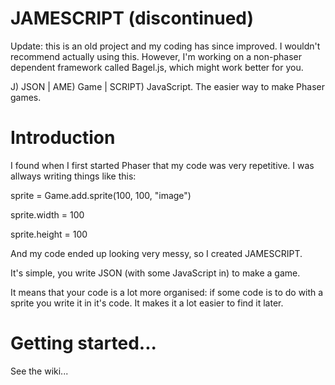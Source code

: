 # JAMESCRIPT (discontinued)

Update: this is an old project and my coding has since improved. I wouldn't recommend actually using this. However, I'm working on a non-phaser dependent framework called Bagel.js, which might work better for you.

J) JSON | AME) Game | SCRIPT) JavaScript. The easier way to make Phaser games.

# Introduction

I found when I first started Phaser that my code was very repetitive. I was allways writing things like this:

sprite = Game.add.sprite(100, 100, "image")

sprite.width = 100

sprite.height = 100

And my code ended up looking very messy, so I created JAMESCRIPT.

It's simple, you write JSON (with some JavaScript in) to make a game.

It means that your code is a lot more organised: if some code is to do with a sprite you write it in it's code. It makes it a lot easier to find it later.


# Getting started...

See the wiki...

